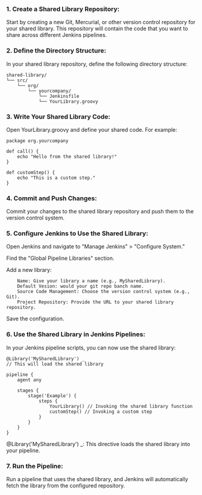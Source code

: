 ### 1. Create a Shared Library Repository:

Start by creating a new Git, Mercurial, or other version control repository for your shared library. This repository will contain the code that you want to share across different Jenkins pipelines.

### 2. Define the Directory Structure:

In your shared library repository, define the following directory structure:
```
shared-library/
└── src/
    └── org/
        └── yourcompany/
            └── Jenkinsfile
            └── YourLibrary.groovy
```

### 3. Write Your Shared Library Code:

Open YourLibrary.groovy and define your shared code. For example:
```
package org.yourcompany

def call() {
    echo "Hello from the shared library!"
}

def customStep() {
    echo "This is a custom step."
}
```

### 4. Commit and Push Changes:

Commit your changes to the shared library repository and push them to the version control system.

### 5. Configure Jenkins to Use the Shared Library:

Open Jenkins and navigate to "Manage Jenkins" > "Configure System."

Find the "Global Pipeline Libraries" section.

Add a new library:
```
    Name: Give your library a name (e.g., MySharedLibrary).
    Default Vesion: would your git repo banch name. 
    Source Code Management: Choose the version control system (e.g., Git).
    Project Repository: Provide the URL to your shared library repository.
```
Save the configuration.

### 6. Use the Shared Library in Jenkins Pipelines:

In your Jenkins pipeline scripts, you can now use the shared library:
```
@Library('MySharedLibrary') _
// This will load the shared library

pipeline {
    agent any

    stages {
        stage('Example') {
            steps {
                YourLibrary() // Invoking the shared library function
                customStep() // Invoking a custom step
            }
        }
    }
}
```

@Library('MySharedLibrary') _: This directive loads the shared library into your pipeline.

### 7. Run the Pipeline:

Run a pipeline that uses the shared library, and Jenkins will automatically fetch the library from the configured repository.
